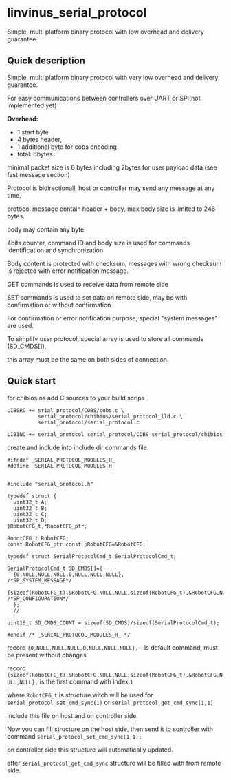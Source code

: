 # linvinus_serial_protocol

Simple, multi platform binary protocol with low overhead and delivery guarantee.

## Quick description


Simple, multi platform binary protocol with very low overhead and delivery guarantee.

For easy communications between controllers over UART or SPI(not implemented yet)

 __Overhead:__
 * 1 start byte
 * 4 bytes header,
 * 1 additional byte for cobs encoding
 * total: 6bytes

minimal packet size is 6 bytes including 2bytes for user payload data (see fast message section)

Protocol is bidirectionall, host or controller may send any message at any time,

protocol message contain header + body, max body size is limited to 246 bytes.

body may contain any byte

4bits counter, command ID and body size is used for commands identification and synchronization

Body content is protected with checksum, messages with wrong checksum is rejected with error notification message.

GET commands is used to receive data from remote side

SET commands is used to set data on remote side, may be with confirmation or without confirmation

For confirmation or error notification purpose, special "system messages" are used.

To simplify user protocol, special array is used to store all commands (SD_CMDS[]),

this array must be the same on both sides of connection.

## Quick start
for chibios os add C sources to your build scrips
```
LIBSRC += srial_protocol/COBS/cobs.c \
          serial_protocol/chibios/serial_protocol_lld.c \
          serial_protocol/serial_protocol.c

LIBINC += serial_protocol serial_protocol/COBS serial_protocol/chibios

```

create and include into include dir commands file
```
#ifndef _SERIAL_PROTOCOL_MODULES_H_
#define _SERIAL_PROTOCOL_MODULES_H_


#include "serial_protocol.h"

typedef struct {
  uint32_t A;
  uint32_t B;
  uint32_t C;
  uint32_t D;
}RobotCFG_t,*RobotCFG_ptr;

RobotCFG_t RobotCFG;
const RobotCFG_ptr const pRobotCFG=&RobotCFG;

typedef struct SerialProtocolCmd_t SerialProtocolCmd_t;

SerialProtocolCmd_t SD_CMDS[]={
  {0,NULL,NULL,NULL,0,NULL,NULL,NULL},                              /*SP_SYSTEM_MESSAGE*/
  {sizeof(RobotCFG_t),&RobotCFG,NULL,NULL,sizeof(RobotCFG_t),&RobotCFG,NULL,NULL},        /*SP_CONFIGURATION*/
  };
  //

uint16_t SD_CMDS_COUNT = sizeof(SD_CMDS)/sizeof(SerialProtocolCmd_t);

#endif /* _SERIAL_PROTOCOL_MODULES_H_ */

```

record `{0,NULL,NULL,NULL,0,NULL,NULL,NULL},` - is default command, must be present without changes.

record `{sizeof(RobotCFG_t),&RobotCFG,NULL,NULL,sizeof(RobotCFG_t),&RobotCFG,NULL,NULL},` is the first command with index `1`

where `RobotCFG_t` is structure witch will be used for `serial_protocol_set_cmd_sync(1)` or `serial_protocol_get_cmd_sync(1,1)`

include this file on host and on controller side.

Now you can fill structure on the host side, then send it to sontroller with command `serial_protocol_set_cmd_sync(1,1);`

on controller side this structure will automatically updated.

after `serial_protocol_get_cmd_sync` structure will be filled with from remote side.
